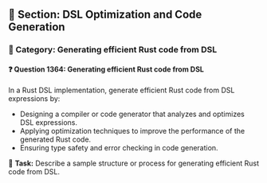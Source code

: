 ## 📘 Section: DSL Optimization and Code Generation  
### 🔹 Category: Generating efficient Rust code from DSL  
#### ❓ Question 1364: Generating efficient Rust code from DSL

In a Rust DSL implementation, generate efficient Rust code from DSL expressions by:

- Designing a compiler or code generator that analyzes and optimizes DSL expressions.
- Applying optimization techniques to improve the performance of the generated Rust code.
- Ensuring type safety and error checking in code generation.

🔧 **Task:** Describe a sample structure or process for generating efficient Rust code from DSL.
